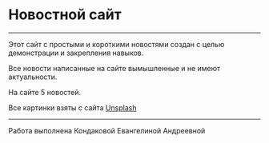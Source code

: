 # Новостной сайт

---
Этот сайт с простыми и короткими новостями создан с целью демонстрации и закрепления навыков. 

Все новости написанные на сайте вымышленные и не имеют актуальности.

На сайте 5 новостей.

Все картинки взяты с сайта [Unsplash](https://unsplash.com/s/photos/natural?orientation=landscape)

---
Работа выполнена Кондаковой Евангелиной Андреевной